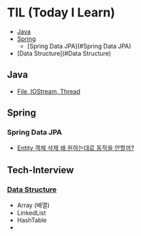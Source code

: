 # TIL (Today I Learn)
* [Java](#Java)
* [Spring](#Spring)
  * [Spring Data JPA](#Spring Data JPA)
* [Data Structure](#Data Structure)

## Java
* [File, IOStream, Thread](Java/File_IOStream_Thread.md)

## Spring

### Spring Data JPA
* [Entity 객체 삭제 왜 원하는대로 동작을 안할까?](Spring/SpringDataJPA/Why_cannot_i_remove_entity.md)

## Tech-Interview
### [Data Structure](DataStructure/DataStructure.md)
* Array (배열)
* LinkedList
* HashTable
* 
